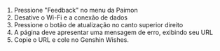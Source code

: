 1) Pressione "Feedback" no menu da Paimon
2) Desative o Wi-Fi e a conexão de dados
3) Pressione o botão de atualização no canto superior direito
4) A página deve apresentar uma mensagem de erro, exibindo seu URL
5) Copie o URL e cole no Genshin Wishes.
